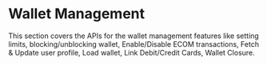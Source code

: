 # Wallet Management

This section covers the APIs for the wallet management features like setting limits, blocking/unblocking wallet, Enable/Disable ECOM transactions, Fetch & Update user profile, Load wallet, Link Debit/Credit Cards, Wallet Closure.
